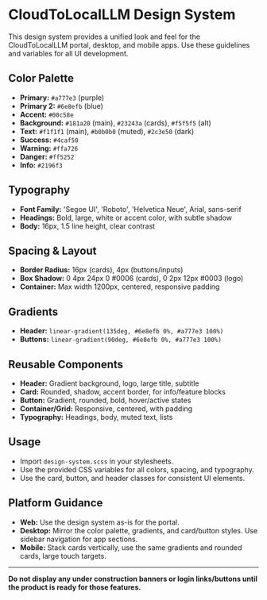 # CloudToLocalLLM Design System

This design system provides a unified look and feel for the CloudToLocalLLM portal, desktop, and mobile apps. Use these guidelines and variables for all UI development.

## Color Palette
- **Primary:** `#a777e3` (purple)
- **Primary 2:** `#6e8efb` (blue)
- **Accent:** `#00c58e`
- **Background:** `#181a20` (main), `#23243a` (cards), `#f5f5f5` (alt)
- **Text:** `#f1f1f1` (main), `#b0b0b0` (muted), `#2c3e50` (dark)
- **Success:** `#4caf50`
- **Warning:** `#ffa726`
- **Danger:** `#ff5252`
- **Info:** `#2196f3`

## Typography
- **Font Family:** 'Segoe UI', 'Roboto', 'Helvetica Neue', Arial, sans-serif
- **Headings:** Bold, large, white or accent color, with subtle shadow
- **Body:** 16px, 1.5 line height, clear contrast

## Spacing & Layout
- **Border Radius:** 16px (cards), 4px (buttons/inputs)
- **Box Shadow:** 0 4px 24px 0 #0006 (cards), 0 2px 12px #0003 (logo)
- **Container:** Max width 1200px, centered, responsive padding

## Gradients
- **Header:** `linear-gradient(135deg, #6e8efb 0%, #a777e3 100%)`
- **Buttons:** `linear-gradient(90deg, #6e8efb 0%, #a777e3 100%)`

## Reusable Components
- **Header:** Gradient background, logo, large title, subtitle
- **Card:** Rounded, shadow, accent border, for info/feature blocks
- **Button:** Gradient, rounded, bold, hover/active states
- **Container/Grid:** Responsive, centered, with padding
- **Typography:** Headings, body, muted text, lists

## Usage
- Import `design-system.scss` in your stylesheets.
- Use the provided CSS variables for all colors, spacing, and typography.
- Use the card, button, and header classes for consistent UI elements.

## Platform Guidance
- **Web:** Use the design system as-is for the portal.
- **Desktop:** Mirror the color palette, gradients, and card/button styles. Use sidebar navigation for app sections.
- **Mobile:** Stack cards vertically, use the same gradients and rounded cards, large touch targets.

---

**Do not display any under construction banners or login links/buttons until the product is ready for those features.** 